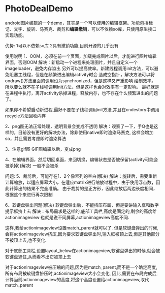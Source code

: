 # PhotoDealDemo
android图片编辑的一个demo，其实是一个可以使用的编辑框架。功能包括标记、文字、旋转、马赛克、裁剪和**编辑撤销**，可以不依赖so库，只使用原生接口实现功能。

优势:
1可以不依赖so库
2具有撤销功能,目前开源的几乎没有

使用说明
1、OOM，必须在前一个页面，加载完成图片以后，才能进行图片编辑界面，否则OOM
解决：新启动一个进程来处理图片，并且自定义一个imageloader，避免内存溢出
另外可以提高效率。新建线程调用init方法，可以避免阻塞主线程，但是在频繁进出编辑activity时会
造成空指针，解决方法可以将ondraw()方法里面的调用设为synchronized，但是这样又严重影响
绘制效率。
所以要么就不在子线程调用Init方法，但是这样也会对效率有一定影响。
最好就是在进程中执行，离开activity杀掉进程，释放内存，也不存在什么频繁进出的问题了。

如果你不希望启动新进程,最好不要在子线程调用init方法,并且在ondestory中调用recycle方法回收内存

2、png图无法正常处理，透明背景会变成不透明
解决：观察了一下，手Q也是这样的，目前没有更好的解决办法，除非使用native即时渲染马赛克,
这样会增加so，并且需要考虑即时渲染算法

3、注意gif图
GIF图编辑以后，变成png

4、在编辑界面，然后切回桌面，来回切换，编辑状态是否被保留(activity可能会被杀掉)(解决)
一般不会被杀

问题:
5、裁剪后，可能存在1、2个像素列的空白(解决)
解决：旋转后，需要重新计算缩放，以适应屏幕大小。在适应matrix进行缩放过程中，由于使用浮点数，因此计算出的结果不完全准确。
由于裁剪的是正方形，因此缩放后两边长度相同，根据这个来进行再次限制

6、软键盘弹出问题(解决)
软键盘弹出后，不能挤压布局，但是要讲输入框和数字提示框挤上去
解决：布局需求是这样的,底部工具栏,高度是固定的,剩余的高度给actionimageview
也就是说不同屏幕,actionimageview高度不同.

这样,我给actionimageview设置match_parent就可以了.
但是软键盘弹出的时候,会将actionimageview挤压,因为要求软键盘弹出时,输入框被顶上去,但是其他部分不被顶上去,也不变化.

对于底部工具栏,设置layout_below在actionimageview,软键盘弹出的时候,就会被软键盘遮住,从而看不出它被顶上去

对于actionimageview被压缩的问题,因为是match_parent,而不是一个确定高度,所有布局被软键盘挤压时,actionimageview大小会变化,
因此,需要在布局完成后,计算当前actionimageview的高度,将这个高度设置给actionimageview,取代match_parent